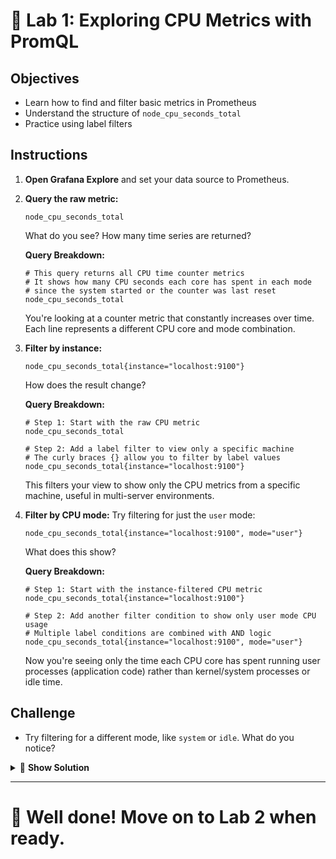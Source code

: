 # 🧩 Lab 1: Exploring CPU Metrics with PromQL

## Objectives
- Learn how to find and filter basic metrics in Prometheus
- Understand the structure of `node_cpu_seconds_total`
- Practice using label filters

## Instructions
1. **Open Grafana Explore** and set your data source to Prometheus.
2. **Query the raw metric:**
   ```
   node_cpu_seconds_total
   ```
   What do you see? How many time series are returned?
   
   **Query Breakdown:**
   ```
   # This query returns all CPU time counter metrics
   # It shows how many CPU seconds each core has spent in each mode
   # since the system started or the counter was last reset
   node_cpu_seconds_total
   ```
   You're looking at a counter metric that constantly increases over time.
   Each line represents a different CPU core and mode combination.
3. **Filter by instance:**
   ```
   node_cpu_seconds_total{instance="localhost:9100"}
   ```
   How does the result change?
   
   **Query Breakdown:**
   ```
   # Step 1: Start with the raw CPU metric
   node_cpu_seconds_total
   
   # Step 2: Add a label filter to view only a specific machine
   # The curly braces {} allow you to filter by label values
   node_cpu_seconds_total{instance="localhost:9100"}
   ```
   This filters your view to show only the CPU metrics from a specific machine,
   useful in multi-server environments.
4. **Filter by CPU mode:**
   Try filtering for just the `user` mode:
   ```
   node_cpu_seconds_total{instance="localhost:9100", mode="user"}
   ```
   What does this show?
   
   **Query Breakdown:**
   ```
   # Step 1: Start with the instance-filtered CPU metric
   node_cpu_seconds_total{instance="localhost:9100"}
   
   # Step 2: Add another filter condition to show only user mode CPU usage
   # Multiple label conditions are combined with AND logic
   node_cpu_seconds_total{instance="localhost:9100", mode="user"}
   ```
   Now you're seeing only the time each CPU core has spent running user processes
   (application code) rather than kernel/system processes or idle time.

## Challenge
- Try filtering for a different mode, like `system` or `idle`. What do you notice?

<details>
<summary>🔮 <b>Show Solution</b></summary>

- The raw metric returns one time series per CPU core, per mode, per instance.
- Filtering by instance narrows it to just your machine.
- Filtering by mode shows only the selected CPU mode (e.g., `user` time).

</details>

---

# 🌟 Well done! Move on to Lab 2 when ready.
